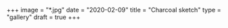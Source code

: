 +++
image = "*.jpg"
date = "2020-02-09"
title = "Charcoal sketch"
type = "gallery"
draft = true
+++

